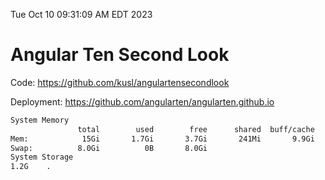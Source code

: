 Tue Oct 10 09:31:09 AM EDT 2023

# Angular Ten Second Look

Code: https://github.com/kusl/angulartensecondlook

Deployment: https://github.com/angularten/angularten.github.io

```bash
System Memory
               total        used        free      shared  buff/cache   available
Mem:            15Gi       1.7Gi       3.7Gi       241Mi       9.9Gi        13Gi
Swap:          8.0Gi          0B       8.0Gi
System Storage
1.2G	.
